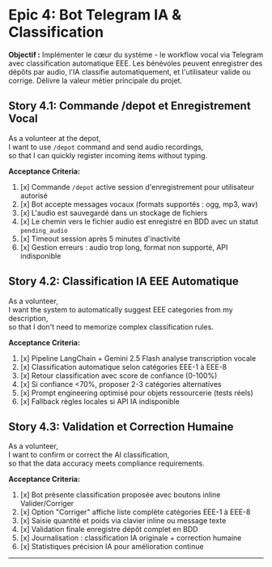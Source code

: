 # Epic 4: Bot Telegram IA & Classification

**Objectif :** Implémenter le cœur du système - le workflow vocal via Telegram avec classification automatique EEE. Les bénévoles peuvent enregistrer des dépôts par audio, l'IA classifie automatiquement, et l'utilisateur valide ou corrige. Délivre la valeur métier principale du projet.

## Story 4.1: Commande /depot et Enregistrement Vocal
As a volunteer at the depot,  
I want to use `/depot` command and send audio recordings,  
so that I can quickly register incoming items without typing.

**Acceptance Criteria:**
1. [x] Commande `/depot` active session d'enregistrement pour utilisateur autorisé
2. [x] Bot accepte messages vocaux (formats supportés : ogg, mp3, wav)
3. [x] L'audio est sauvegardé dans un stockage de fichiers
4. [x] Le chemin vers le fichier audio est enregistré en BDD avec un statut `pending_audio`
5. [x] Timeout session après 5 minutes d'inactivité
6. [x] Gestion erreurs : audio trop long, format non supporté, API indisponible

## Story 4.2: Classification IA EEE Automatique
As a volunteer,  
I want the system to automatically suggest EEE categories from my description,  
so that I don't need to memorize complex classification rules.

**Acceptance Criteria:**
1. [x] Pipeline LangChain + Gemini 2.5 Flash analyse transcription vocale
2. [x] Classification automatique selon catégories EEE-1 à EEE-8
3. [x] Retour classification avec score de confiance (0-100%)
4. [x] Si confiance <70%, proposer 2-3 catégories alternatives
5. [x] Prompt engineering optimisé pour objets ressourcerie (tests réels)
6. [x] Fallback règles locales si API IA indisponible

## Story 4.3: Validation et Correction Humaine
As a volunteer,  
I want to confirm or correct the AI classification,  
so that the data accuracy meets compliance requirements.

**Acceptance Criteria:**
1. [x] Bot présente classification proposée avec boutons inline Valider/Corriger
2. [x] Option "Corriger" affiche liste complète catégories EEE-1 à EEE-8
3. [x] Saisie quantité et poids via clavier inline ou message texte
4. [x] Validation finale enregistre dépôt complet en BDD
5. [x] Journalisation : classification IA originale + correction humaine
6. [x] Statistiques précision IA pour amélioration continue

---

